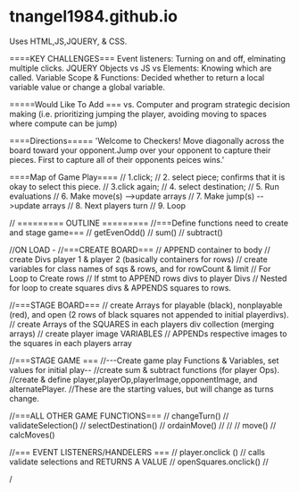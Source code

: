 # tnangel1984.github.io
Uses HTML,JS,JQUERY, & CSS.

====KEY CHALLENGES===
Event listeners: Turning on and off, elminating multiple clicks.
JQUERY Objects vs JS vs Elements: Knowing which are called.
Variable Scope & Functions: Decided whether to return a local variable value or change a global variable.

=====Would Like To Add ===
vs. Computer and program strategic decision making  (i.e. prioritizing jumping the player, avoiding moving to spaces where compute can be jump)

====Directions=====
'Welcome to Checkers! Move diagonally across the board toward your opponent.Jump over your opponent to capture their pieces.  First to capture all of their opponents peices wins.'

 ====Map of Game Play====
    // 1.click;
    // 2. select piece; confirms that it is okay to select this piece.
    // 3.click again;
    // 4. select destination;
    // 5. Run evaluations
    // 6. Make move(s) -->update arrays
    // 7. Make jump(s)  -->update arrays
    // 8. Next players turn
    // 9. Loop


// ========= OUTLINE =========
  //===Define functions need to create and stage game===
  // getEvenOdd()
  // sum()
  // subtract()

//ON LOAD -
  //===CREATE BOARD===
    //  APPEND container to body
    //  create Divs player 1 & player 2 (basically containers for rows)
    //  create variables for class names of sqs & rows, and for rowCount & limit
    //  For Loop to Create rows
    //    If stmt to APPEND rows divs to player Divs
    //    Nested for loop to create squares divs & APPENDS squares to rows.

  //===STAGE BOARD===
    // create Arrays for playable (black), nonplayable (red), and open (2 rows of black squares not appended to initial playerdivs).
    // create Arrays of the SQUARES in each players div collection (merging arrays)
    // create player image VARIABLES
    // APPENDs respective images to the squares in each players array

  //===STAGE GAME ===
    //---Create game play Functions & Variables, set values for initial play--
    //create sum & subtract functions (for player Ops).
    //create & define player,playerOp,playerImage,opponentImage, and alternatePlayer.
            //These are the starting values, but will change as turns change.

  //===ALL OTHER GAME FUNCTIONS===
    // changeTurn()
    // validateSelection()
    // selectDestination()
    // ordainMove()
    //
    //
    // move()
    // calcMoves()

//=== EVENT LISTENERS/HANDELERS ===
    // player.onclick ()
    //    calls validate selections and RETURNS A VALUE
    // openSquares.onclick()
    //

/